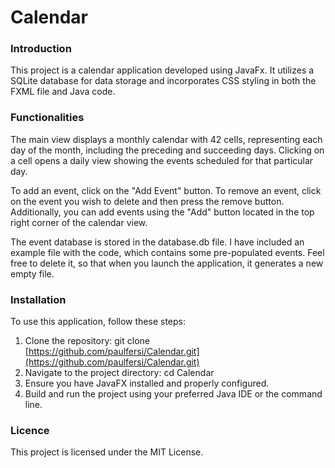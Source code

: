 # Calendar

### Introduction

This project is a calendar application developed using JavaFx. It utilizes a SQLite database for data storage and incorporates CSS styling in both the FXML file and Java code.

### Functionalities 

The main view displays a monthly calendar with 42 cells, representing each day of the month, including the preceding and succeeding days. Clicking on a cell opens a daily view showing the events scheduled for that particular day.

To add an event, click on the "Add Event" button. To remove an event, click on the event you wish to delete and then press the remove button. Additionally, you can add events using the "Add" button located in the top right corner of the calendar view.

The event database is stored in the database.db file. I have included an example file with the code, which contains some pre-populated events. Feel free to delete it, so that when you launch the application, it generates a new empty file.

### Installation

To use this application, follow these steps:

1. Clone the repository: git clone [https://github.com/paulfersi/Calendar.git](https://github.com/paulfersi/Calendar.git)
2. Navigate to the project directory: cd Calendar
3. Ensure you have JavaFX installed and properly configured.
4. Build and run the project using your preferred Java IDE or the command line.

### Licence

This project is licensed under the MIT License.




